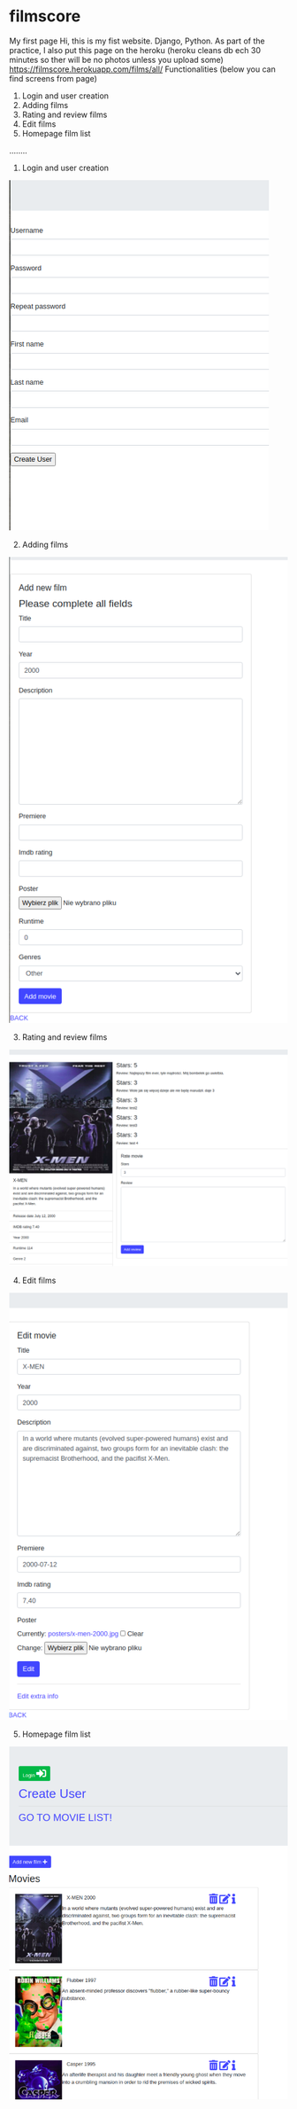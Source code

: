 # filmscore
My first page
Hi, this is my fist website. Django, Python.
As part of the practice, I also put this page on the heroku (heroku cleans db ech 30 minutes so ther will be no photos unless you upload some)
https://filmscore.herokuapp.com/films/all/
Functionalities (below you can find screens from page)
1. Login and user creation
2. Adding films
3. Rating and review films
4. Edit films
5. Homepage film list

........

1. Login and user creation

![](fotordm/usercreate.png)

2. Adding films

![](fotordm/addfilm.png)

3. Rating and review films

![](fotordm/rateandreview.png)

4. Edit films

![](fotordm/editfilm.png)

5. Homepage film list

![](fotordm/homepage.png)

